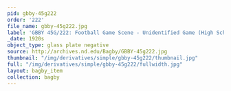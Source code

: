 ```yaml
---
pid: gbby-45g222
order: '222'
file_name: gbby-45g222.jpg
label: 'GBBY 45G/222: Football Game Scene - Unidentified Game (High School?) - c1920s'
_date: 1920s
object_type: glass plate negative
source: http://archives.nd.edu/Bagby/GBBY-45g222.jpg
thumbnail: "/img/derivatives/simple/gbby-45g222/thumbnail.jpg"
full: "/img/derivatives/simple/gbby-45g222/fullwidth.jpg"
layout: bagby_item
collection: bagby
---
```

